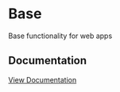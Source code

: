 # Base
Base functionality for web apps

## Documentation

[View Documentation](https://stilmark-base.gitbook.io/base/)